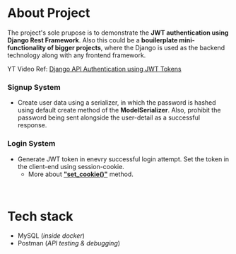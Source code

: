 # About Project
The project's sole prupose is to demonstrate the __JWT authentication using Django Rest Framework__. Also this could be a __bouilerplate mini-functionality of bigger projects__, where the Django is used as the backend technology along with any frontend framework.

YT Video Ref: [Django API Authentication using JWT Tokens](https://www.youtube.com/watch?v=PUzgZrS_piQ)

### Signup System
- Create user data using a serializer, in which the password is hashed using default create method of the **ModelSerializer**. Also, prohibit the password being sent alongside the user-detail as a successful response.

### Login System
- Generate JWT token in enevry successful login attempt. Set the token in the client-end using session-cookie.
  - More about **["set_cookie()"]("https://betterprogramming.pub/managing-cookies-in-django-34981d9bf0ae")** method.
<br/>

# Tech stack
- MySQL (_inside docker_)
- Postman (_API testing & debugging_)